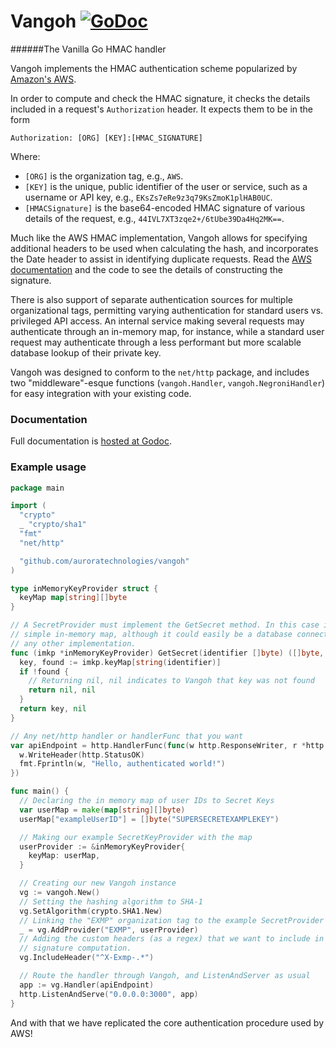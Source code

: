 Vangoh [![GoDoc](https://godoc.org/github.com/auroratechnologies/vangoh?status.svg)](https://godoc.org/github.com/auroratechnologies/vangoh)
======

######The Vanilla Go HMAC handler


Vangoh implements the HMAC authentication scheme popularized by [Amazon's AWS](http://docs.aws.amazon.com/AmazonS3/latest/dev/RESTAuthentication.html).

In order to compute and check the HMAC signature, it checks the details included in a request's `Authorization` header. It expects them to be in the form

```
Authorization: [ORG] [KEY]:[HMAC_SIGNATURE]
```

Where:
 - `[ORG]` is the organization tag, e.g., `AWS`.
 - `[KEY]` is the unique, public identifier of the user or service, such as a username or API key, e.g., `EKsZs7eRe9z3q79KsZmoK1plHAB0UC`.
 - `[HMACSignature]` is the base64-encoded HMAC signature of various details of the request, e.g., `44IVL7XT3zqe2+/6tUbe39Da4Hq2MK==`.

Much like the AWS HMAC implementation, Vangoh allows for specifying additional headers to be used when calculating the hash, and incorporates the Date header to assist in identifying duplicate requests. Read the [AWS documentation](http://docs.aws.amazon.com/AmazonS3/latest/dev/RESTAuthentication.html) and the code to see the details of constructing the signature.

There is also support of separate authentication sources for multiple organizational tags, permitting varying authentication for standard users vs.  privileged API access. An internal service making several requests may authenticate through an in-memory map, for instance, while a standard user request may authenticate through a less performant but more scalable database lookup of their private key.

Vangoh was designed to conform to the `net/http` package, and includes two "middleware"-esque functions (`vangoh.Handler`, `vangoh.NegroniHandler`) for easy integration with your existing code.


### Documentation
Full documentation is [hosted at Godoc](https://godoc.org/github.com/auroratechnologies/vangoh).


### Example usage
```go
package main

import (
  "crypto"
  _ "crypto/sha1"
  "fmt"
  "net/http"

  "github.com/auroratechnologies/vangoh"
)

type inMemoryKeyProvider struct {
  keyMap map[string][]byte
}

// A SecretProvider must implement the GetSecret method. In this case it's a
// simple in-memory map, although it could easily be a database connection or
// any other implementation.
func (imkp *inMemoryKeyProvider) GetSecret(identifier []byte) ([]byte, error) {
  key, found := imkp.keyMap[string(identifier)]
  if !found {
    // Returning nil, nil indicates to Vangoh that key was not found
    return nil, nil
  }
  return key, nil
}

// Any net/http handler or handlerFunc that you want
var apiEndpoint = http.HandlerFunc(func(w http.ResponseWriter, r *http.Request) {
  w.WriteHeader(http.StatusOK)
  fmt.Fprintln(w, "Hello, authenticated world!")
})

func main() {
  // Declaring the in memory map of user IDs to Secret Keys
  var userMap = make(map[string][]byte)
  userMap["exampleUserID"] = []byte("SUPERSECRETEXAMPLEKEY")

  // Making our example SecretKeyProvider with the map
  userProvider := &inMemoryKeyProvider{
    keyMap: userMap,
  }

  // Creating our new Vangoh instance
  vg := vangoh.New()
  // Setting the hashing algorithm to SHA-1
  vg.SetAlgorithm(crypto.SHA1.New)
  // Linking the "EXMP" organization tag to the example SecretProvider
  _ = vg.AddProvider("EXMP", userProvider)
  // Adding the custom headers (as a regex) that we want to include in our
  // signature computation.
  vg.IncludeHeader("^X-Exmp-.*")

  // Route the handler through Vangoh, and ListenAndServer as usual
  app := vg.Handler(apiEndpoint)
  http.ListenAndServe("0.0.0.0:3000", app)
}
```

And with that we have replicated the core authentication procedure used by AWS!


